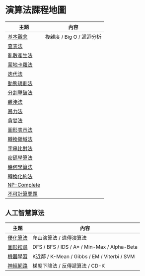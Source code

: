 # 演算法課程地圖

主題                | 內容
--------------------|----------------------------------------
[基本觀念](./基本觀念)   | 複雜度 / Big O / 遞迴分析
[查表法](tableLookup)  | 
[亂數產生法](random)    | 
[蒙地卡羅法](monteCarlo) | 
[迭代法](iterative)      | 
[動態規劃法](dynamicProgramming) | 
[分割擊破法](divideConquer) |
[雜湊法](hashing.md) | 
[暴力法](bruteForce.md) |
[貪婪法](greedy.md) |
[圖形表示法](graph.md) | 
[轉換領域法](transform) |
[字串比對法](stringMatching.md) |
[密碼學算法](cryptography.md) |
[幾何學算法](geometry.md) |
[轉換化約法](reduction.md) |
[NP-Complete](NpComplete) |
[不可計算問題](unsolvable) |

## 人工智慧算法

主題                | 內容
--------------------|----------------------------------------
[優化算法](ai) | 爬山演算法 / 遺傳演算法
[圖形搜尋](search) | DFS / BFS / IDS / A* / Min-Max / Alpha-Beta
[機器學習](ml) | K近鄰 / K-Mean / Gibbs / EM / Viterbi / SVM
[神經網路](ml) | 梯度下降法 / 反傳遞算法 / CD-K


